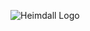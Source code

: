 ![Heimdall Logo](https://github.com/JustCallMeSimon26/Heimdall/blob/1697ebf53796d7c989666265938a83665ca54e44/assets/heimdall_logo.png)
